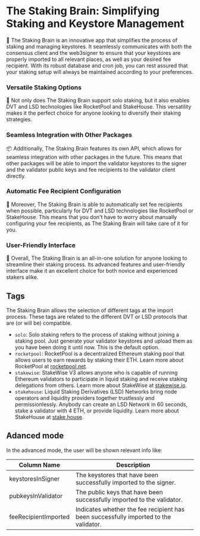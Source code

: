 # The Staking Brain: Simplifying Staking and Keystore Management

🧠 The Staking Brain is an innovative app that simplifies the process of staking and managing keystores. It seamlessly communicates with both the consensus client and the web3signer to ensure that your keystores are properly imported to all relevant places, as well as your desired fee recipient. With its robust database and cron job, you can rest assured that your staking setup will always be maintained according to your preferences.

### Versatile Staking Options

🔁 Not only does The Staking Brain support solo staking, but it also enables DVT and LSD technologies like RocketPool and StakeHouse. This versatility makes it the perfect choice for anyone looking to diversify their staking strategies.

### Seamless Integration with Other Packages

📦 Additionally, The Staking Brain features its own API, which allows for seamless integration with other packages in the future. This means that other packages will be able to import the validator keystores to the signer and the validator public keys and fee recipients to the validator client directly.

### Automatic Fee Recipient Configuration

💸 Moreover, The Staking Brain is able to automatically set fee recipients when possible, particularly for DVT and LSD technologies like RocketPool or StakeHouse. This means that you don't have to worry about manually configuring your fee recipients, as The Staking Brain will take care of it for you.

### User-Friendly Interface

👤 Overall, The Staking Brain is an all-in-one solution for anyone looking to streamline their staking process. Its advanced features and user-friendly interface make it an excellent choice for both novice and experienced stakers alike.

## Tags

The Staking Brain allows the selection of different tags at the import process. These tags are related to the different DVT or LSD protocols that are (or will be) compatible.

- `solo`: Solo staking refers to the process of staking without joining a staking pool. Just generate your validator keystores and upload them as you have been doing it until now. This is the default option.
- `rocketpool`: RocketPool is a decentralized Ethereum staking pool that allows users to earn rewards by staking their ETH. Learn more about RocketPool at [rocketpool.net](https://rocketpool.net/).
- `stakewise`: StakeWise V3 allows anyone who is capable of running Ethereum validators to participate in liquid staking and receive staking delegations from others. Learn more about StakeWise at [stakewise.io](https://stakewise.io/).
- `stakehouse`: Liquid Staking Derivatives (LSD) Networks bring node operators and liquidity providers together trustlessly and permissionlessly. Anybody can create an LSD Network in 60 seconds, stake a validator with 4 ETH, or provide liquidity. Learn more about StakeHouse at [stake.house](https://joinstakehouse.com/).
<!-- - `obol`: OBOL is a decentralized staking protocol built on Ethereum. The Staking Brain supports OBOL staking. Learn more about OBOL at [obol.tech](https://obol.tech/).
- `diva`: DIVA is a decentralized platform that allows users to stake their digital assets to earn rewards. The Staking Brain supports DIVA staking. Learn more about DIVA at [divalabs.org](https://divalabs.org/).
- `ssv`: SSV (Simple Staking Validation) is a framework for building validator nodes. The Staking Brain supports SSV staking. Learn more about SSV at [ssv.network](https://ssv.network/).-->

## Adanced mode

In the advanced mode, the user will be shown relevant info like:

| Column Name          | Description                                                                          |
| -------------------- | ------------------------------------------------------------------------------------ |
| keystoresInSigner    | The keystores that have been successfully imported to the signer.                    |
| pubkeysInValidator   | The public keys that have been successfully imported to the validator.               |
| feeRecipientImported | Indicates whether the fee recipient has been successfully imported to the validator. |
